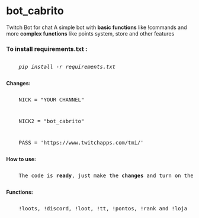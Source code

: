 # bot_cabrito
Twitch Bot for chat
A simple bot with <b>basic functions</b> like !commands and more <b>complex functions</b> like points system, store and other features

<h3>To install <b>requirements.txt :</b></h3>
<pre><p>	<i>pip install -r requirements.txt</i></p></pre>

<b>Changes: </b>
<pre><p>	NICK = "YOUR CHANNEL" </p></pre>
<pre><p>	NICK2 = "bot_cabrito" </p></pre>
<pre><p>	PASS = 'https://www.twitchapps.com/tmi/' </p></pre>

<b>How to use: </b>
<pre><p>	The code is <b>ready</b>, just make the <b>changes</b> and turn on the bot, it will <b>automatically respond to commands</b> </p></pre>

<b>Functions: </b>
<pre><p>	!loots, !discord, !loot, !tt, !pontos, !rank and !loja </p></pre>
